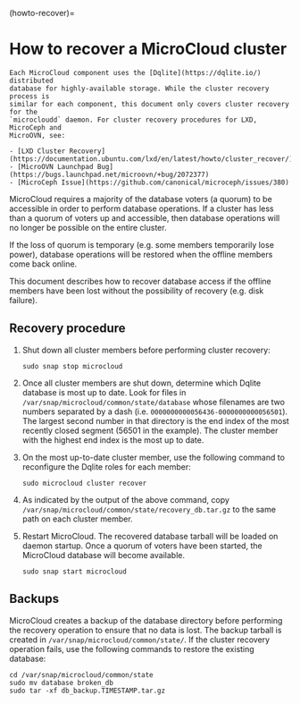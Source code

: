 (howto-recover)=
# How to recover a MicroCloud cluster

```{note}
Each MicroCloud component uses the [Dqlite](https://dqlite.io/) distributed
database for highly-available storage. While the cluster recovery process is
similar for each component, this document only covers cluster recovery for the
`microcloudd` daemon. For cluster recovery procedures for LXD, MicroCeph and
MicroOVN, see:

- [LXD Cluster Recovery](https://documentation.ubuntu.com/lxd/en/latest/howto/cluster_recover/)
- [MicroOVN Launchpad Bug](https://bugs.launchpad.net/microovn/+bug/2072377)
- [MicroCeph Issue](https://github.com/canonical/microceph/issues/380)
```

MicroCloud requires a majority of the database voters (a quorum) to be
accessible in order to perform database operations. If a cluster has less than
a quorum of voters up and accessible, then database operations will no longer
be possible on the entire cluster.

If the loss of quorum is temporary (e.g. some members temporarily lose power),
database operations will be restored when the offline members come back online.

This document describes how to recover database access if the offline members
have been lost without the possibility of recovery (e.g. disk failure).

## Recovery procedure

1. Shut down all cluster members before performing cluster recovery:
   ```
   sudo snap stop microcloud
   ```

1. Once all cluster members are shut down, determine which Dqlite database is
   most up to date. Look for files in `/var/snap/microcloud/common/state/database`
   whose filenames are two numbers separated by a dash (i.e.
   `0000000000056436-0000000000056501`). The largest second number in that directory
   is the end index of the most recently closed segment (56501 in the example).
   The cluster member with the highest end index is the most up to date.

1. On the most up-to-date cluster member, use the following command to
   reconfigure the Dqlite roles for each member:
   ```
   sudo microcloud cluster recover
   ```

1. As indicated by the output of the above command, copy
   `/var/snap/microcloud/common/state/recovery_db.tar.gz` to the same path on
   each cluster member.

1. Restart MicroCloud. The recovered database tarball will be loaded on daemon
   startup. Once a quorum of voters have been started, the MicroCloud database
   will become available.
   ```
   sudo snap start microcloud
   ```

## Backups

MicroCloud creates a backup of the database directory before performing the
recovery operation to ensure that no data is lost. The backup tarball is created
in `/var/snap/microcloud/common/state/`. If the cluster recovery operation
fails, use the following commands to restore the existing database:

```
cd /var/snap/microcloud/common/state
sudo mv database broken_db
sudo tar -xf db_backup.TIMESTAMP.tar.gz
```
